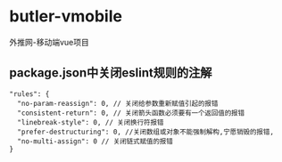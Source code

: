 # butler-vmobile
外推网-移动端vue项目

## package.json中关闭eslint规则的注解

```
"rules": {
  "no-param-reassign": 0, // 关闭给参数重新赋值引起的报错
  "consistent-return": 0, // 关闭箭头函数必须要有一个返回值的报错
  "linebreak-style": 0, // 关闭换行符报错
  "prefer-destructuring": 0, //关闭数组或对象不能强制解构,宁愿销毁的报错,
  "no-multi-assign": 0 // 关闭链式赋值的报错
}
```
